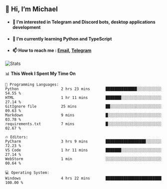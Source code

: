 ## 👋 Hi, I’m Michael
- #### 👀 I’m interested in Telegram and Discord bots, desktop applications development
- #### 🌱 I’m currently learning Python and TypeScript
- #### 📫 How to reach me : [Email](mailto:misha@kurapov.ru), [Telegram](https://t.me/mkurapov)

![Stats](https://github-readme-stats.vercel.app/api?username=krpff&show_icons=true&theme=github_dark&hide_border=true&hide=issues&count_private=true&layout=compact)


<!--START_SECTION:waka-->
📊 **This Week I Spent My Time On** 

```text
💬 Programming Languages: 
Python                   2 hrs 23 mins       ██████████████░░░░░░░░░░░   54.55 % 
HTML                     1 hr 11 mins        ███████░░░░░░░░░░░░░░░░░░   27.14 % 
GitIgnore file           25 mins             ██░░░░░░░░░░░░░░░░░░░░░░░   09.63 % 
Markdown                 9 mins              █░░░░░░░░░░░░░░░░░░░░░░░░   03.78 % 
requirements.txt         7 mins              █░░░░░░░░░░░░░░░░░░░░░░░░   02.67 % 

🔥 Editors: 
PyCharm                  3 hrs 9 mins        ██████████████████░░░░░░░   72.23 % 
VS Code                  1 hr 11 mins        ███████░░░░░░░░░░░░░░░░░░   27.14 % 
WebStorm                 1 min               ░░░░░░░░░░░░░░░░░░░░░░░░░   00.64 % 

💻 Operating System: 
Windows                  4 hrs 22 mins       █████████████████████████   100.00 % 
```


<!--END_SECTION:waka-->

